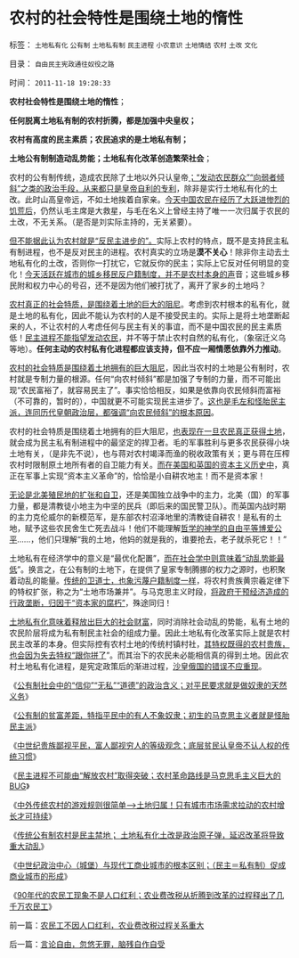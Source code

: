# 农村的社会特性是围绕土地的惰性

标签： `土地私有化` `公有制` `土地私有制` `民主进程` `小农意识` `土地情结` `农村` `土改` `文化` 

目录： `自由民主宪政通往奴役之路`

时间： `2011-11-18 19:28:33`

**农村社会特性是围绕土地的惰性**；

**任何脱离土地私有制的农村折腾，都是加强中央皇权；**

**农村有高度的民主素质；农民追求的是土地私有制；**

**土地公有制制造动乱势能；土地私有化改革创造繁荣社会**；

农村的公有制传统，造成农民除了土地以外只认皇帝[；“发动农民群众”“向弱者倾斜”之类的政治手段，从来都只是皇帝自利的专利](../../../2011/11/11/很多贫民还是认毛主席的.md)，除非是实行土地私有化的土改。此时山高皇帝远，不如土地挨着自家亲。[今天中国农民在经历了大跃进惨烈的饥荒后](../../../2010/4/24/后工业化时代应该从1933年真正开始.md)，仍然认毛主席是大救星，与毛在名义上曾经主持了唯一一次归属于农民的土改，不无关系。（是否是刘实际主持的，无关紧要）。

[但不能据此认为农村就是“反民主进步的”。](../../../2011/11/12/农民起义和公有制社会的自然灾害.md)实际上农村的特点，既不是支持民主私有制进程，也不是反对民主的进程。农村真实的立场是**漠不关心**！除非你主动去土地私有化的土改，否则你一打扰它，它就反你的民主；实际上它反对任何明显的变化！[今天活跃在城市的城乡移民反户籍制度，并不是农村本身的声](../../../2009/9/2/农区移民精英，离开大地母亲的安泰巨人.md)音；这些城乡移民附和权力中心的号召，还不是因为他们被打扰了，离开了家乡的土地吗？

[农村真正的社会特质，是围绕着土地的巨大的阻尼](../../../2010/1/14/两种传统民间势力博羿阻尼民主进程.md)。考虑到农村根本的私有化，就是土地的私有化，因此不能认为农村的人是不接受民主的。实际上是将土地垄断起来的人，不让农村的人考虑任何与民主有关的事谊，而不是中国农民的民主素质低！[民主进程不能指望发动农民](../../../2009/8/31/以农村名义的人士代表了谁的利益？.md)，并不等于禁止农村自然的私有化，（象宿迁义乌等地）。**任何主动的农村私有化进程都应该支持，但不应一厢情愿依靠外力推动**。

[农村的社会特质是围绕着土地拥有的巨大阻尼](../../../2011/6/1/社会反馈的系统模型和动乱机理.md)，因此当农村的土地是公有制时，农村就是专制力量的根源。任何“向农村倾斜”都是加强了专制的力量，而不可能出现“农民富裕了，就容易民主了”。事实恰恰相反，如果是依靠向农民倾斜而富裕（不可靠的，暂时的），中国就更不可能实现民主进步了。[这也是毛左和怪胎民主派，连同历代皇朝政治层，都强调“向农民倾斜”的根本原因](../../../2009/9/20/向农村倾斜资源的经济政策是常识性的错误.md)。

农村的社会特质是围绕着土地拥有的巨大阻尼，[也表现在一旦农民真正获得土地](../../../2009/1/20/把土地产权还给农民，让土地私有化！.md)，就会成为民主私有制进程中的最坚定的捍卫者。毛的军事胜利与更多农民获得小块土地有关，（是非先不说），也与蒋对农村竭泽而渔的税收政策有关；更与蒋在压榨农村时限制原土地所有者的自卫能力有关。[而在美国和英国的资本主义历史中](../../../2008/3/22/《爱国者》后谈北美独立战争的政治经济外交军事史.md)，真正在军事上实现“资本主义革命”的，恰恰是小自耕农地主！而不是资本家！

[无论是北美殖民地的扩张和自卫](../../../2011/10/3/欧洲是民主的后进社会；现代资本主义制度发源于美洲殖民地.md)，还是美国独立战争中的主力，北美（国）的军事力量，都是清教徒小地主为中坚的民兵（即后来的国民警卫队）。而英国内战时期的主力克伦威尔的新模范军，是东部农村沼泽地里的清教徒自耕农！是私有的土地，赋予这些农民舍生亡死去战斗！他们不能理解[哲学的神学的自由平等博爱公平](../../../2010/3/18/“自由平等”同样是极权主义的有效工具！.md)……，他们只理解“我的土地，他妈的就是我的，谁要抢去，老子就杀死它！！”

土地私有在经济学中的意义是“最优化配置”，[而在社会学中则意味着“动乱势能最低](../../../2011/10/8/实在法是公有制的唯一合理依据.md)”。换言之，在公有制的土地下，在提供了皇家专制腾挪的权力之源时，也积聚着动乱的能量。[传统的卫道士，也象污蔑户籍制度一样](../../../2010/3/5/户籍制度即市政自治权是民主社会的基石.md)，将农村贵族黄宗羲定律下的特权扩张，称之为“土地市场兼并”。与马克思主义时段，[将政府干预经济造成的行政垄断，归因于“资本家的腐朽”](../../../2009/9/17/老百姓，巨款，仇富，弱肉强食，垄断和黑社会.md)，殊途同归！

[土地私有化意味着释放出巨大的社会财富](../../../2011/7/12/世界粮食危机是土地公有制的问题.md)，同时消除社会动乱的势能，私有土地的农民阶层将成为私有制民主社会的组成力量。因此土地私有化改革实际上就是农村民主改革的本身。但实际控有农村土地的传统村镇村社，[其特权既得的农村贵族，也会因为失去特权“跟你拼了](../../../2011/5/17/农村困境和美国南北战争.md)”。而其治下的农民未必能相信真的得到土地。因此农村土地私有化进程，是宪定政策后的渐进过程，[沙皇俄国的错误不应重现](http://darthvad.blog.sohu.com/174672253.html)。

《[公有制社会中的“信仰”“无私”“道德”的政治含义；对平民要求就是做奴隶的天然义务](../../../2011/11/16/“信仰”“无私”“道德”“向弱者倾斜”的含义.md)》

《[公有制的贫富差距，特指平民中的有人不象奴隶；初生的马克思主义者就是怪胎民主派](../../../2011/11/16/公有制仇富“贫富差距”的含义.md)》

《[中世纪贵族鄙视平民，富人鄙视穷人的等级观念；底层贫民认皇帝不认人权的传统习惯](../../../2011/11/17/贵族蔑视平民，富人鄙视穷人.md)》

《[民主进程不可能由“解放农村”取得突破；农村革命路线是马克思毛主义巨大的BUG](../../../2011/11/17/民主进程不可能由农村突破.md)》

《[中外传统农村的游戏规则很简单——>土地归属！只有城市市场需求拉动的农村增长才可持续](../../../2011/11/17/中外传统农村的革命游戏规则.md)》

《[传统公有制农村是民主禁地； 土地私有化土改是政治原子弹，延迟改革将导致重大动乱](../../../2011/11/18/延误农村土地私有化改革，将酝酿重大动乱.md)》

《[中世纪政治中心（城堡）与现代工商业城市的根本区别；（民主＝私有制）促成商业城市的形成](../../../2011/11/18/城堡不是城市；民主必须从城市私有制开始.md)》

《[90年代的农民工现象不是人口红利；农业费改税从折腾到改革的过程释出了几千万农民工](../../../2011/11/18/农民工不因人口红利，农业费改税过程关系重大.md)》



前一篇：[农民工不因人口红利，农业费改税过程关系重大](../../../2011/11/18/农民工不因人口红利，农业费改税过程关系重大.md)

后一篇：[言论自由，忽悠无罪，脑残自作自受](../../../2011/11/18/言论自由，忽悠无罪，脑残自作自受.md)